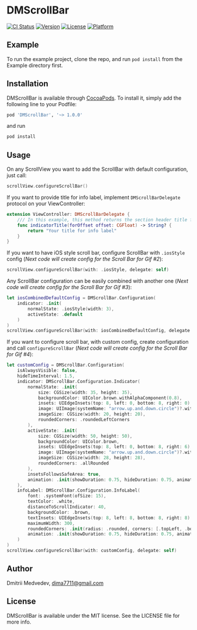 # DMScrollBar

[![CI Status](https://img.shields.io/travis/batanus/DMScrollBar.svg?style=flat)](https://travis-ci.org/batanus/DMScrollBar)
[![Version](https://img.shields.io/cocoapods/v/DMScrollBar.svg?style=flat)](https://cocoapods.org/pods/DMScrollBar)
[![License](https://img.shields.io/cocoapods/l/DMScrollBar.svg?style=flat)](https://cocoapods.org/pods/DMScrollBar)
[![Platform](https://img.shields.io/cocoapods/p/DMScrollBar.svg?style=flat)](https://cocoapods.org/pods/DMScrollBar)

## Example

To run the example project, clone the repo, and run `pod install` from the Example directory first.

## Installation

DMScrollBar is available through [CocoaPods](https://cocoapods.org). To install
it, simply add the following line to your Podfile:

```ruby
pod 'DMScrollBar', '~> 1.0.0'
```
and run 

```ruby
pod install
```

## Usage

On any ScrollView you want to add the ScrollBar with default configuration, just call:
```swift
scrollView.configureScrollBar()
```


If you want to provide title for info label, implement `DMScrollBarDelegate` protocol on your ViewController:
```swift
extension ViewController: DMScrollBarDelegate {
    /// In this example, this method returns the section header title for the top visible section
    func indicatorTitle(forOffset offset: CGFloat) -> String? {
        return "Your title for info label"
    }
}
```


If you want to have iOS style scroll bar, configure ScrollBar with `.iosStyle` config (_Next code will create config for the Scroll Bar for Gif #2_):
```swift
scrollView.configureScrollBar(with: .iosStyle, delegate: self)
```


Any ScrollBar configuration can be easily combined with another one (_Next code will create config for the Scroll Bar for Gif #3_):
```swift
let iosCombinedDefaultConfig = DMScrollBar.Configuration(
    indicator: .init(
        normalState: .iosStyle(width: 3),
        activeState: .default
    )
)
scrollView.configureScrollBar(with: iosCombinedDefaultConfig, delegate: self)
```


If you want to configure scroll bar, with custom config, create configuration and call `configureScrollBar` (_Next code will create config for the Scroll Bar for Gif #4_):
```swift
let customConfig = DMScrollBar.Configuration(
    isAlwaysVisible: false,
    hideTimeInterval: 1.5,
    indicator: DMScrollBar.Configuration.Indicator(
        normalState: .init(
            size: CGSize(width: 35, height: 35),
            backgroundColor: UIColor.brown.withAlphaComponent(0.8),
            insets: UIEdgeInsets(top: 8, left: 0, bottom: 8, right: 0),
            image: UIImage(systemName: "arrow.up.and.down.circle")?.withRenderingMode(.alwaysOriginal).withTintColor(UIColor.white),
            imageSize: CGSize(width: 20, height: 20),
            roundedCorners: .roundedLeftCorners
        ),
        activeState: .init(
            size: CGSize(width: 50, height: 50),
            backgroundColor: UIColor.brown,
            insets: UIEdgeInsets(top: 8, left: 0, bottom: 8, right: 6),
            image: UIImage(systemName: "arrow.up.and.down.circle")?.withRenderingMode(.alwaysOriginal).withTintColor(UIColor.cyan),
            imageSize: CGSize(width: 28, height: 28),
            roundedCorners: .allRounded
        ),
        insetsFollowsSafeArea: true,
        animation: .init(showDuration: 0.75, hideDuration: 0.75, animationType: .fadeAndSide)
    ),
    infoLabel: DMScrollBar.Configuration.InfoLabel(
        font: .systemFont(ofSize: 15),
        textColor: .white,
        distanceToScrollIndicator: 40,
        backgroundColor: .brown,
        textInsets: UIEdgeInsets(top: 8, left: 8, bottom: 8, right: 8),
        maximumWidth: 300,
        roundedCorners: .init(radius: .rounded, corners: [.topLeft, .bottomRight]),
        animation: .init(showDuration: 0.75, hideDuration: 0.75, animationType: .fadeAndSide)
    )
)
scrollView.configureScrollBar(with: customConfig, delegate: self)
```

## Author

Dmitrii Medvedev, dima7711@gmail.com

## License

DMScrollBar is available under the MIT license. See the LICENSE file for more info.
